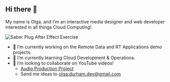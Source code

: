 ## Hi there 👋

My name is Olga, and I'm an interactive media designer and web developer interested in all things Cloud Computing!

![Saber Plug After Effect Exercise](./resources/saber_plug.gif)

- 🔭 I’m currently working on the Remote Data and RT Applications demo projects.
- 🌱 I’m currently learning Cloud Development & Operations.
- 👯 I’m looking to collaborate on YouTube videos!
  - [Audio Production Project](https://youtu.be/qpwK6-nTluc?si=6ePrrzzPzjDblj2c)
  - Send me ideas to olga.durham.dev@gmail.com

<!--
**shap0011/shap0011** is a ✨ _special_ ✨ repository because its `README.md` (this file) appears on your GitHub profile.

Here are some ideas to get you started:

- 🔭 I’m currently working on ...
- 🌱 I’m currently learning ...
- 👯 I’m looking to collaborate on ...
- 🤔 I’m looking for help with ...
- 💬 Ask me about ...
- 📫 How to reach me: ...
- 😄 Pronouns: ...
- ⚡ Fun fact: ...
-->
